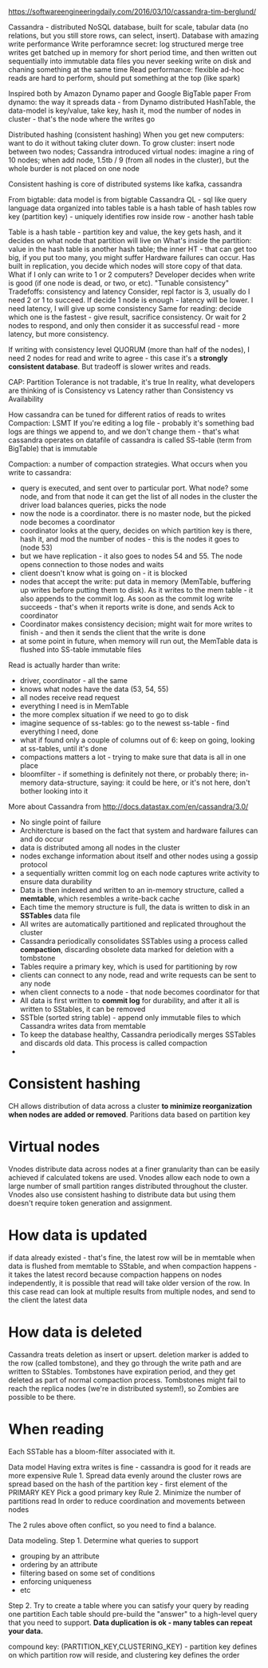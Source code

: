 https://softwareengineeringdaily.com/2016/03/10/cassandra-tim-berglund/

Cassandra - distributed NoSQL database, built for scale, tabular data (no relations, but you still store rows, can select, insert).
Database with amazing write performance
Write perforamnce secret: 
log structured merge tree
writes get batched up in memory for short period time, and then written out sequentially into immutable data files
you never seeking write on disk and chaning something at the same time
Read performance: flexible ad-hoc reads are hard to perform, should put something at the top (like spark)

Inspired both by Amazon Dynamo paper and Google BigTable paper
From dynamo: the way it spreads data - from Dynamo
distributed HashTable, the data-model is key/value, take key, hash it, mod the number of nodes in cluster - that's the node where the writes go

Distributed hashing (consistent hashing)
When you get new computers: want to do it without taking cluter down. To grow cluster: insert node between two nodes;
Cassandra introduced virtual nodes: imagine a ring of 10 nodes;
when add node, 1.5tb / 9 (from all nodes in the cluster), but the whole burder is not placed on one node

Consistent hashing is core of distributed systems like kafka, cassandra

From bigtable:
data model is from bigtable
Cassandra QL - sql like query language
data organized into tables
table is a hash table of hash tables
row key (partition key) - uniquely identifies row
inside row - another hash table

Table is a hash table - partition key and value, the key gets hash, and it decides on what node that partition will live on
What's inside the partition: value in the hash table is another hash table; the inner HT - that can get too big, if you put too many, you might suffer
Hardware failures can occur. Has built in replication, you decide which nodes will store copy of that data. What if I only can write to 1 or 2 computers? Developer decides when write is good (if one node is dead, or two, or etc).
"Tunable consistency"
Tradefoffs: consistency and latency
Consider, repl factor is 3, usually do I need 2 or 1 to succeed. If decide 1 node is enough - latency will be lower.
I need latency, I will give up some consistency
Same for reading: decide which one is the fastest - give result, sacrifice consistency. Or wait for 2 nodes to respond, and only then consider it as successful read - more latency, but more consistency.

If writing with consistency level QUORUM (more than half of the nodes), I need 2 nodes for read and write to agree - this case it's a **strongly consistent database**. But tradeoff is slower writes and reads.

CAP: Partition Tolerance is not tradable, it's true
In reality, what developers are thinking of is Consistency vs Latency rather than Consistency vs Availability

How cassandra can be tuned for different ratios of reads to writes
Compaction: LSMT
If you're editing a log file - probably it's something bad
logs are things we append to, and we don't change them - that's what cassandra operates on
datafile of cassandra is called SS-table (term from BigTable) that is immutable

Compaction: a number of compaction strategies.
What occurs when you write to cassandra:
- query is executed, and sent over to particular port. What node? some node, and from that node it can get the list of all nodes in the cluster
the driver load balances queries, picks the node
- now the node is a coordinator. there is no master node, but the picked node becomes a coordinator
- coordinator looks at the query, decides on which partition key is there, hash it, and mod the number of nodes - this is the nodes it goes to (node 53)
- but we have replication - it also goes to nodes 54 and 55. The node opens connection to those nodes and waits
- client doesn't know what is going on - it is blocked
- nodes that accept the write: put data in memory (MemTable, buffering up writes before putting them to disk). As it writes to the mem table - it also appends to the commit log. As soon as the commit log write succeeds - that's when it reports write is done, and sends Ack to coordinator
- Coordinator makes consistency decision; might wait for more writes to finish - and then it sends the client that the write is done
- at some point in future, when memory will run out, the MemTable data is flushed into SS-table immutable files

Read is actually harder than write:
- driver, coordinator - all the same
- knows what nodes have the data (53, 54, 55)
- all nodes receive read request
- everything I need is in MemTable
- the more complex situation if we need to go to disk
- imagine sequence of ss-tables: go to the newest ss-table - find everything I need, done
- what if found only a couple of columns out of 6: keep on going, looking at ss-tables, until it's done
- compactions matters a lot - trying to make sure that data is all in one place
- bloomfilter - if something is definitely not there, or probably there; in-memory data-structure, saying: it could be here, or it's not here, don't bother looking into it

More about Cassandra from http://docs.datastax.com/en/cassandra/3.0/
- No single point of failure
- Architercture is based on the fact that system and hardware failures can and do occur
- data is distributed among all nodes in the cluster
- nodes exchange information about itself and other nodes using a gossip protocol
- a sequentially written commit log on each node captures write activity to ensure data durability
- Data is then indexed and written to an in-memory structure, called a **memtable**, which resembles a write-back cache
- Each time the memory structure is full, the data is written to disk in an **SSTables** data file
- All writes are automatically partitioned and replicated throughout the cluster
- Cassandra periodically consolidates SSTables using a process called **compaction**, discarding obsolete data marked for deletion with a tombstone
- Tables require a primary key, which is used for partitioning by row
- clients can connect to any node, read and write requests can be sent to any node
- when client connects to a node - that node becomes coordinator for that 
- All data is first written to **commit log** for durability, and after it all is written to SStables, it can be removed
- SSTble (sorted string table) - append only immutable files to which Cassandra writes data from memtable
- To keep the database healthy, Cassandra periodically merges SSTables and discards old data. This process is called compaction
- 

# Consistent hashing
CH allows distribution of data across a cluster **to minimize reorganization when nodes are added or removed**. Paritions data based on partition key

# Virtual nodes
Vnodes distribute data across nodes at a finer granularity than can be easily achieved if calculated tokens are used.
Vnodes allow each node to own a large number of small partition ranges distributed throughout the cluster. Vnodes also use consistent hashing to distribute data but using them doesn't require token generation and assignment.

# How data is updated
if data already existed - that's fine, the latest row will be in memtable
when data is flushed from memtable to SStable, and when compaction happens - it takes the latest record
because compaction happens on nodes independently, it is possible that read will take older version of the row. In this case read can look at multiple results from multiple nodes, and send to the client the latest data
# How data is deleted
Cassandra treats deletion as insert or upsert. deletion marker is added to the row (called tombstone), and they go through the write path and are written to SStables. Tombstones have expiration period, and they get deleted as part of normal compaction process.
Tombstones might fail to reach the replica nodes (we're in distributed system!), so Zombies are possible to be there. 

# When reading
Each SSTable has a bloom-filter associated with it.

Data model
Having extra writes is fine - cassandra is good for it
reads are more expensive
Rule 1. Spread data evenly around the cluster
rows are spread based on the hash of the partition key - first element of the PRIMARY KEY
Pick a good primary key
Rule 2. Minimize the number of partitions read
In order to reduce coordination and movements between nodes

The 2 rules above often conflict, so you need to find a balance.

Data modeling.
Step 1. Determine what queries to support
- grouping by an attribute
- ordering by an attribute
- filtering based on some set of conditions
- enforcing uniqueness
- etc

Step 2. Try to create a table where you can satisfy your query by reading one partition
Each table should pre-build the "answer" to a high-level query that you need to support.
**Data duplication is ok - many tables can repeat your data.**

compound key: (PARTITION_KEY,CLUSTERING_KEY) - partition key defines on which partition row will reside, and clustering key defines the order

